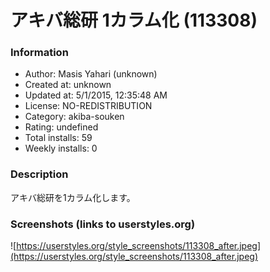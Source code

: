 # アキバ総研 1カラム化 (113308)

### Information
- Author: Masis Yahari (unknown)
- Created at: unknown
- Updated at: 5/1/2015, 12:35:48 AM
- License: NO-REDISTRIBUTION
- Category: akiba-souken
- Rating: undefined
- Total installs: 59
- Weekly installs: 0


### Description
アキバ総研を1カラム化します。


### Screenshots (links to userstyles.org)
![https://userstyles.org/style_screenshots/113308_after.jpeg](https://userstyles.org/style_screenshots/113308_after.jpeg)


